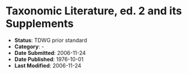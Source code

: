 # Taxonomic Literature, ed. 2 and its Supplements

* **Status**: TDWG prior standard
* **Category**: -
* **Date Submitted**: 2006-11-24
* **Date Published**: 1976-10-01
* **Last Modified**: 2006-11-24
